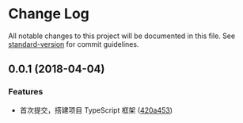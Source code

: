 # Change Log

All notable changes to this project will be documented in this file. See [standard-version](https://github.com/conventional-changelog/standard-version) for commit guidelines.

<a name="0.0.1"></a>
## 0.0.1 (2018-04-04)


### Features

* 首次提交，搭建项目 TypeScript 框架 ([420a453](https://git.coding.net/yandb/meiguwiki/commits/420a453))
